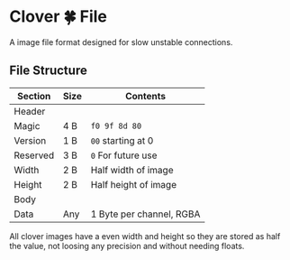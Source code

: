 # Clover 🍀 File
A image file format designed for slow unstable connections.

## File Structure
| Section  | Size | Contents                 |
| -------- | ---- | ------------------------ |
| Header   |      |                          |
| Magic    | 4 B  | `f0 9f 8d 80`            |
| Version  | 1 B  | `00` starting at 0       |
| Reserved | 3 B  | `0` For future use       |
| Width    | 2 B  | Half width of image      |
| Height   | 2 B  | Half height of image     |
| Body     |      |                          |
| Data     | Any  | 1 Byte per channel, RGBA |

All clover images have a even width and height so they are stored as half the value, not loosing any precision and without needing floats.

